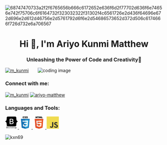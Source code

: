 ![68747470733a2f2f6765656b666c6172652e636f6d2f77702d636f6e74656e742f75706c6f6164732f323032322f31302f4c6561726e2d436f64696e672d696e2d612d46756e2d5761792d6f6e2d54686573652d372d506c6174666f726d732e6a706567](https://github.com/kxn69/kxn69/assets/113647454/370ca4f4-8b94-407b-86f8-f47b4fa3326b)

<h1 align="center">Hi 👋, I'm Ariyo Kunmi Matthew</h1>
<h3 align="center">Unleashing the Power of Code and Creativity🌟</h3>
<img align="right" alt="coding image" width="400" src="![68747470733a2f2f696d616765732e73717561726573706163652d63646e2e636f6d2f636f6e74656e742f76312f3537363966633430316236333162616231616464623261622f313534313538303631313632342d5445363451474b524a4738535741495553374e](https://github.com/kxn69/kxn69/assets/113647454/776743f1-f1ae-4e8e-b2f9-1d9efdd7cddd)
">
<!-- <p align="left"> <img src="https://komarev.com/ghpvc/?username=kxn69&label=Profile%20views&color=0e75b6&style=flat" alt="kxn69" /> </p> -->

<p align="left"> <a href="https://twitter.com/m_kunmi" target="blank"><img src="https://img.shields.io/twitter/follow/m_kunmi?logo=twitter&style=for-the-badge" alt="m_kunmi" /></a> </p>

<h3 align="left">Connect with me:</h3>
<p align="left">
<a href="https://twitter.com/m_kunmi" target="blank"><img align="center" src="https://raw.githubusercontent.com/rahuldkjain/github-profile-readme-generator/master/src/images/icons/Social/twitter.svg" alt="m_kunmi" height="30" width="40" /></a>
<a href="https://linkedin.com/in/ariyo-matthew" target="blank"><img align="center" src="https://raw.githubusercontent.com/rahuldkjain/github-profile-readme-generator/master/src/images/icons/Social/linked-in-alt.svg" alt="ariyo-matthew" height="30" width="40" /></a>
</p>

<h3 align="left">Languages and Tools:</h3>
<p align="left"> <a href="https://getbootstrap.com" target="_blank" rel="noreferrer"> <img src="https://raw.githubusercontent.com/devicons/devicon/master/icons/bootstrap/bootstrap-plain-wordmark.svg" alt="bootstrap" width="40" height="40"/> </a> <a href="https://www.w3schools.com/css/" target="_blank" rel="noreferrer"> <img src="https://raw.githubusercontent.com/devicons/devicon/master/icons/css3/css3-original-wordmark.svg" alt="css3" width="40" height="40"/> </a> <a href="https://www.w3.org/html/" target="_blank" rel="noreferrer"> <img src="https://raw.githubusercontent.com/devicons/devicon/master/icons/html5/html5-original-wordmark.svg" alt="html5" width="40" height="40"/> </a> <a href="https://developer.mozilla.org/en-US/docs/Web/JavaScript" target="_blank" rel="noreferrer"> <img src="https://raw.githubusercontent.com/devicons/devicon/master/icons/javascript/javascript-original.svg" alt="javascript" width="40" height="40"/> </a> </p>

<p><img align="center" src="https://github-readme-stats.vercel.app/api/top-langs?username=kxn69&show_icons=true&locale=en&layout=compact" alt="kxn69" /></p>
